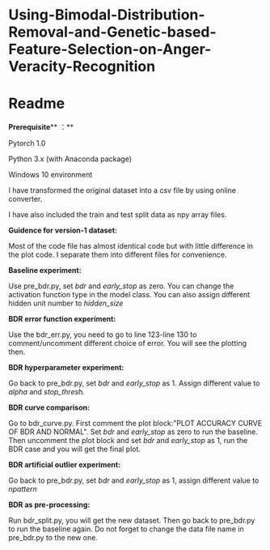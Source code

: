 # Using-Bimodal-Distribution-Removal-and-Genetic-based-Feature-Selection-on-Anger-Veracity-Recognition
# **Readme**

**Prerequisite**** ：**

Pytorch 1.0

Python 3.x (with Anaconda package)

Windows 10 environment

I have transformed the original dataset into a csv file by using online converter.

I have also included the train and test split data as npy array files.

**Guidence for version-1 dataset:**

Most of the code file has almost identical code but with little difference in the plot code. I separate them into different files for convenience.

**Baseline experiment:**

Use pre\_bdr.py, set _bdr_ and _early\_stop_ as zero. You can change the activation function type in the model class. You can also assign different hidden unit number to _hidden\_size_

**BDR error function experiment:**

Use the bdr\_err.py, you need to go to line 123-line 130 to comment/uncomment different choice of error. You will see the plotting then.

**BDR hyperparameter experiment:**

Go back to pre\_bdr.py, set _bdr_ and _early\_stop_ as 1. Assign different value to _alpha_ and _stop\_thresh._

**BDR curve comparison:**

Go to bdr\_curve.py. First comment the plot block:&quot;PLOT ACCURACY CURVE OF BDR AND NORMAL&quot;. Set _bdr_ and _early\_stop_ as zero to run the baseline. Then uncomment the plot block and set _bdr_ and _early\_stop_ as 1, run the BDR case and you will get the final plot.

**BDR artificial outlier experiment:**

Go back to pre\_bdr.py, set _bdr_ and _early\_stop_ as 1, assign different value to _npattern_

**BDR as pre-processing:**

Run bdr\_split.py, you will get the new dataset. Then go back to pre\_bdr.py to run the baseline again. Do not forget to change the data file name in pre\_bdr.py to the new one.
